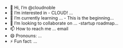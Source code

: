 - 👋 Hi, I’m @cloudnoble
- 👀 I’m interested in - CLOUD! ...
- 🌱 I’m currently learning ... - This is the beginning... 
- 💞️ I’m looking to collaborate on ... -startup roadmap...
- 📫 How to reach me ... email
- 😄 Pronouns: ...
- ⚡ Fun fact: ... 

<!---
cloudnoble/cloudnoble is a ✨ special ✨ repository because its `README.md` (this file) appears on your GitHub profile.
You can click the Preview link to take a look at your changes.
--->

